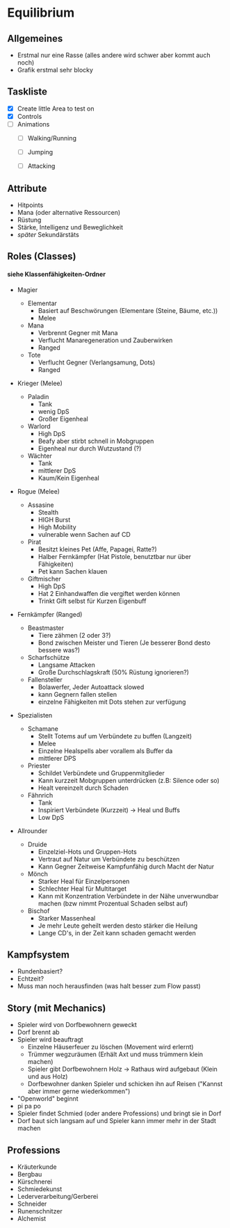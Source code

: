 # Equilibrium

## Allgemeines
- Erstmal nur eine Rasse (alles andere wird schwer aber kommt auch noch)
- Grafik erstmal sehr blocky


## Taskliste
* [x] Create little Area to test on
* [x] Controls
* [ ] Animations
    * [ ] Walking/Running
    * [ ] Jumping 
    * [ ] Attacking


## Attribute
- Hitpoints
- Mana (oder alternative Ressourcen)
- Rüstung
- Stärke, Intelligenz und Beweglichkeit
- *später* Sekundärstäts

## Roles (Classes)
#### siehe Klassenfähigkeiten-Ordner
- Magier
    - Elementar 
        - Basiert auf Beschwörungen (Elementare (Steine, Bäume, etc.))
        - Melee
    - Mana
        - Verbrennt Gegner mit Mana
        - Verflucht Manaregeneration und Zauberwirken
        - Ranged
    - Tote
        - Verflucht Gegner (Verlangsamung, Dots)
        - Ranged

  
- Krieger (Melee)
    - Paladin 
        - Tank
        - wenig DpS
        - Großer Eigenheal
    - Warlord 
        - High DpS
        - Beafy aber stirbt schnell in Mobgruppen
        - Eigenheal nur durch Wutzustand (?)
    - Wächter 
        - Tank
        - mittlerer DpS
        - Kaum/Kein Eigenheal


- Rogue (Melee)
    - Assasine
        - Stealth
        - HIGH Burst 
        - High Mobility
        - vulnerable wenn Sachen auf CD
    - Pirat
        - Besitzt kleines Pet (Affe, Papagei, Ratte?)
        - Halber Fernkämpfer (Hat Pistole, benutztbar nur über Fähigkeiten)
        - Pet kann Sachen klauen
    - Giftmischer
        - High DpS
        - Hat 2 Einhandwaffen die vergiftet werden können
        - Trinkt Gift selbst für Kurzen Eigenbuff


- Fernkämpfer (Ranged)
    - Beastmaster 
        - Tiere zähmen (2 oder 3?)
        - Bond zwischen Meister und Tieren (Je besserer Bond desto bessere was?)
    - Scharfschütze
        - Langsame Attacken
        - Große Durchschlagskraft (50% Rüstung ignorieren?)
    - Fallensteller
        - Bolawerfer, Jeder Autoattack slowed
        - kann Gegnern fallen stellen
        - einzelne Fähigkeiten mit Dots stehen zur verfügung


- Spezialisten
    - Schamane 
        - Stellt Totems auf um Verbündete zu buffen (Langzeit)
        - Melee
        - Einzelne Healspells aber vorallem als Buffer da
        - mittlerer DPS
    - Priester
        - Schildet Verbündete und Gruppenmitglieder
        - Kann kurzzeit Mobgruppen unterdrücken (z.B: Silence oder so)
        - Healt vereinzelt durch Schaden
    - Fähnrich 
        - Tank
        - Inspiriert Verbündete (Kurzzeit) -> Heal und Buffs
        - Low DpS


- Allrounder 
    - Druide
        - Einzelziel-Hots und Gruppen-Hots
        - Vertraut auf Natur um Verbündete zu beschützen
        - Kann Gegner Zeitweise Kampfunfähig durch Macht der Natur
    - Mönch
        - Starker Heal für Einzelpersonen
        - Schlechter Heal für Multitarget
        - Kann mit Konzentration Verbündete in der Nähe unverwundbar machen (bzw nimmt Prozentual Schaden selbst auf)
    - Bischof
        - Starker Massenheal
        - Je mehr Leute geheilt werden desto stärker die Heilung 
        - Lange CD's, in der Zeit kann schaden gemacht werden


## Kampfsystem

- Rundenbasiert?
- Echtzeit?
- Muss man noch herausfinden (was halt besser zum Flow passt)
  

## Story (mit Mechanics) 
- Spieler wird von Dorfbewohnern geweckt 
- Dorf brennt ab
- Spieler wird beauftragt
    - Einzelne Häuserfeuer zu löschen (Movement wird erlernt)
    - Trümmer wegzuräumen (Erhält Axt und muss trümmern klein machen)
    - Spieler gibt Dorfbewohnern Holz -> Rathaus wird aufgebaut (Klein und aus Holz)
    - Dorfbewohner danken Spieler und schicken ihn auf Reisen ("Kannst aber immer gerne wiederkommen")
- "Openworld" beginnt
- pi pa po 
- Spieler findet Schmied (oder andere Professions) und bringt sie in Dorf
- Dorf baut sich langsam auf und Spieler kann immer mehr in der Stadt machen


## Professions
- Kräuterkunde
- Bergbau
- Kürschnerei
- Schmiedekunst
- Lederverarbeitung/Gerberei
- Schneider
- Runenschnitzer 
- Alchemist
